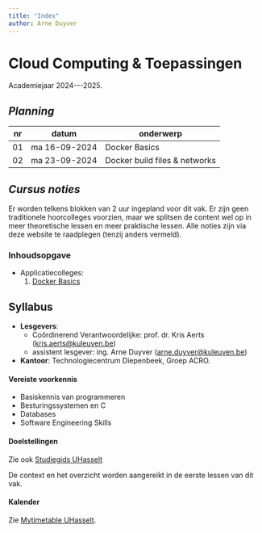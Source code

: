 ```yaml
---
title: "Index"
author: Arne Duyver
---
```


# Cloud Computing & Toepassingen

Academiejaar 2024---2025.


## _Planning_

| nr  | datum         | onderwerp                     |
|-----|---------------|-------------------------------|
| 01  | ma 16-09-2024 | Docker Basics                 |
| 02  | ma 23-09-2024 | Docker build files & networks |

## _Cursus noties_

Er worden telkens blokken van 2 uur ingepland voor dit vak. Er zijn geen traditionele hoorcolleges voorzien, maar we splitsen de content wel op in meer theoretische lessen en meer praktische lessen. Alle noties zijn via deze website te raadplegen (tenzij anders vermeld).

### Inhoudsopgave

- Applicatiecolleges:
    1. [Docker Basics](/applicatiecolleges/docker_basics/) 
    

## Syllabus

- **Lesgevers**:
    + Coördinerend Verantwoordelijke: prof. dr. Kris Aerts ([kris.aerts@kuleuven.be](mailto:kris.aerts@kuleuven.be))
    + assistent lesgever: ing. Arne Duyver ([arne.duyver@kuleuven.be](mailto:arne.duyver@kuleuven.be))
- **Kantoor**: Technologiecentrum Diepenbeek, Groep ACRO. 


<!-- #### Cursusbeschrijving

Dit opleidingsonderdeel focust op ... -->

#### Vereiste voorkennis

- Basiskennis van programmeren
- Besturingssystemen en C
- Databases
- Software Engineering Skills

#### Doelstellingen

Zie ook [Studiegids UHasselt](https://studiegidswww.uhasselt.be/opleidingsonderdeel.aspx?a=2024&i=4090)
    
De context en het overzicht worden aangereikt in de eerste lessen van dit vak.


#### Kalender

Zie [Mytimetable UHasselt](https://mytimetable.uhasselt.be/).
